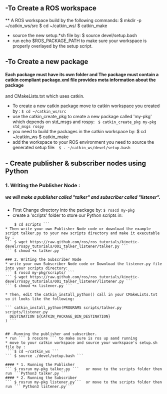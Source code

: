 ## -To Create a ROS workspace


** A ROS workspace build by the following commands:
$ mkdir -p ~/catkin_ws/src
$ cd ~/catkin_ws/
$ catkin_make
* source the new setup.*sh file by:
$ source devel/setup.bash
* run echo $ROS_PACKAGE_PATH to make sure your workspace is properly overlayed by the setup script.
 
## -To Create a new package

#### Each package must have its own folder and The package must contain a catkin compliant package.xml file provides meta information about the package
and CMakeLists.txt which uses catkin.

* To create a new catkin package move to catkin workspace you created by : 
```$ cd ~/catkin_ws/src```
* use the catkin_create_pkg to create a new package called 'my-pkg' which depends on std_msgs and rospy:
``` $ catkin_create_pkg my-pkg std_msgs rospy```
* you need to build the packages in the catkin workspace by:
$ cd ~/catkin_ws
$ catkin_make
* add the workspace to your ROS environment you need to source the generated setup file:
``` $ . ~/catkin_ws/devel/setup.bash```

## - Create publisher & subscriber nodes using Python
### 1. Writing the Publisher Node :
##### we will make a publisher called "talker" and subscriber called "listener".

* First Change directory into the package by:
``` $ roscd my-pkg ```
* create a 'scripts' folder to store our Python scripts in:
``` $ mkdir scripts
    $ cd scripts ```
* Then write your own Publisher Node code or download the example script talker.py to your new scripts directory and make it executable by :
``` $ wget https://raw.github.com/ros/ros_tutorials/kinetic-devel/rospy_tutorials/001_talker_listener/talker.py ```
``` $ chmod +x talker.py ```

### 2. Writing the Subscriber Node
* write your own Subscriber Node code or Download the listener.py file into your scripts directory:
``` $ roscd my-pkg/scripts/ ```
``` $ wget https://raw.github.com/ros/ros_tutorials/kinetic-devel/rospy_tutorials/001_talker_listener/listener.py ```
``` $ chmod +x listener.py ```

* Then, edit the catkin_install_python() call in your CMakeLists.txt so it looks like the following:

``` catkin_install_python(PROGRAMS scripts/talker.py scripts/listener.py
  DESTINATION ${CATKIN_PACKAGE_BIN_DESTINATION}
) ```


## -Running the publisher and subscriber.
* run ``` $ roscore ``` to make sure is ros up aand running 
* move to your catkin workspace and source your workspace's setup.sh file by : 
 ```$ cd ~/catkin_ws ```
``` $ source ./devel/setup.bash ```

#### * 1. Running the Publisher
``` $ rosrun my-pkg talker.py ```   or move to the scripts folder then run ```Python3 talker.py ```
#### * 2. Running the Subscriber
``` $ rosrun my-pkg listener.py```  or move to the scripts folder then run ``` Python3 listener.py``` 
